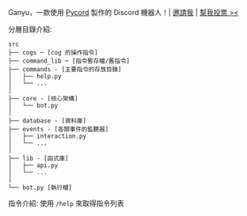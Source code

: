 Ganyu，一款使用 [Pycord](https://github.com/Pycord-Development/pycord) 製作的 Discord 機器人！| [邀請我](https://discord.com/oauth2/authorize?client_id=921673886049910795) | [幫我投票 ><](https://discordservers.tw/bots/921673886049910795/home)

分層目錄介紹:
```
src
├── cogs ─ [cog 的操作指令] 
├── command_lib ─ [指令暫存檔/舊指令] 
├── commands - [主要指令的存放目錄]
│   ├── help.py
│   └── ...
│
├── core - [核心架構]
│   └── bot.py
│
├── database - [資料庫]
├── events - [各類事件的監聽器]
│   ├── interaction.py
│   └── ...
│
├── lib - [函式庫]
│   ├── api.py
│   └── ...
│
└── bot.py [執行檔]
```

指令介紹: 使用 `/help` 來取得指令列表
